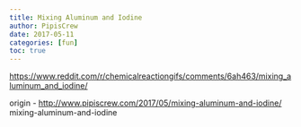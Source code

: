 ```yaml
---
title: Mixing Aluminum and Iodine
author: PipisCrew
date: 2017-05-11
categories: [fun]
toc: true
---
```


https://www.reddit.com/r/chemicalreactiongifs/comments/6ah463/mixing_aluminum_and_iodine/

origin - http://www.pipiscrew.com/2017/05/mixing-aluminum-and-iodine/ mixing-aluminum-and-iodine